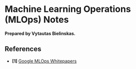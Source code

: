 <h1>Machine Learning Operations (MLOps) Notes</h1>
<b>Prepared by Vytautas Bielinskas.</b>

<h2>References</h2>
<ul><li><b>[1] </b><a href="https://services.google.com/fh/files/misc/practitioners_guide_to_mlops_whitepaper.pdf">Google MLOps Whitepapers</a></li></ul>
